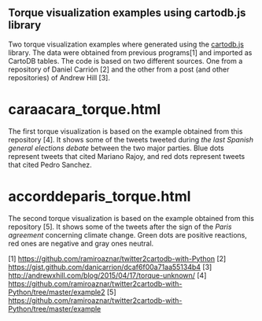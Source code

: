 ## Torque visualization examples using cartodb.js library

Two torque visualization examples where generated using the [cartodb.js](https://github.com/ramiroaznar/cartodb.js) library. The data were obtained from previous programs[1] and imported as CartoDB tables. The code is based on two different sources. One from a repository of Daniel Carrión [2] and the other from a post (and other repositories) of Andrew Hill [3].

# caraacara_torque.html

The first torque visualization is based on the example obtained from this repository [4]. It shows some of the tweets tweeted during *the last Spanish general elections debate* between the two major parties. Blue dots represent tweets that cited Mariano Rajoy, and red dots represent tweets that cited Pedro Sanchez.

# accorddeparis_torque.html

The second torque visualization is based on the example obtained from this repository [5]. It shows some of the tweets after the sign of the *Paris agreement* concerning climate change. Green dots are positive reactions, red ones are negative and gray ones neutral.

[1] https://github.com/ramiroaznar/twitter2cartodb-with-Python
[2] https://gist.github.com/danicarrion/dcaf6f00a71aa55134b4
[3] http://andrewxhill.com/blog/2015/04/17/torque-unknown/
[4] https://github.com/ramiroaznar/twitter2cartodb-with-Python/tree/master/example2
[5] https://github.com/ramiroaznar/twitter2cartodb-with-Python/tree/master/example
